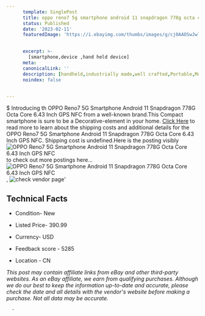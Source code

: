 ```yaml
---
      template: SinglePost
      title: oppo reno7 5g smartphone android 11 snapdragon 778g octa core 6 43 inch gps nfc
      status: Published
      date: '2023-02-11'
      featuredImage: 'https://i.ebayimg.com/thumbs/images/g/cj0AAOSwJwlhpNhP/s-l225.jpg'
       

      excerpt: >-
        [smartphone,device ,hand held device]
      meta:
      canonicalLink: ''
      description: [handheld,industrially made,well crafted,Portable,Mobile,Compact,Convenient,Lightweight,Maneuverable,Man-portable,Miniature,Carriable,Hand-held,Light,Holdable,Transportable,Mobile device,Pocket-sized,On-the-go,Wireless,Cordless,Compact size,Convenient size, smartphone,device ,hand held device]
      noindex: false
      

---
```

$
      Introducing th OPPO Reno7 5G Smartphone Android 11 Snapdragon 778G Octa Core 6.43 Inch GPS NFC from a well-known brand.This Compact smartphone is sure to be a Decorative-element in your home. [Click Here](https://www.ebay.com/itm/185190503406?hash=item2b1e36d3ee%3Ag%3Acj0AAOSwJwlhpNhP&mkevt=1&mkcid=1&mkrid=711-53200-19255-0&campid=%253CePNCampaignId%253E&customid=%253CreferenceId%253E&toolid=10049) to read more to learn about the shipping costs and additional details for the OPPO Reno7 5G Smartphone Android 11 Snapdragon 778G Octa Core 6.43 Inch GPS NFC. Shipping cost is undefined.Here is the posting visibly ![OPPO Reno7 5G Smartphone Android 11 Snapdragon 778G Octa Core 6.43 Inch GPS NFC](https://i.ebayimg.com/thumbs/images/g/cj0AAOSwJwlhpNhP/s-l225.jpg) to check out more postings here... ![OPPO Reno7 5G Smartphone Android 11 Snapdragon 778G Octa Core 6.43 Inch GPS NFC](https://i.ebayimg.com/images/g/cj0AAOSwJwlhpNhP/s-l960.jpg), ![check vendor page](https://origin-galleryplus.ebayimg.com/ws/web/185190503406_2_0_1/225x225.jpg,https://origin-galleryplus.ebayimg.com/ws/web/185190503406_3_0_1/225x225.jpg,https://origin-galleryplus.ebayimg.com/ws/web/185190503406_4_0_1/225x225.jpg,https://origin-galleryplus.ebayimg.com/ws/web/185190503406_5_0_1/225x225.jpg,https://origin-galleryplus.ebayimg.com/ws/web/185190503406_6_0_1/225x225.jpg,https://origin-galleryplus.ebayimg.com/ws/web/185190503406_7_0_1/225x225.jpg)'

      

 ## Technical Facts 



     
      

 - Condition- New 


      

 - Listed Price- 390.99 


      

 - Currency- USD 


      

 - Feedback score - 5285 


      

 - Location - CN 


      
      

 *_This post may contain affiliate links from eBay and other third-party websites. As an eBay affiliate, we earn from qualifying purchases. Although we do our best to keep the information up-to-date and accurate, please check the date and all details with the vendor's website before making a purchase. Not all data may be accurate._*




      -
